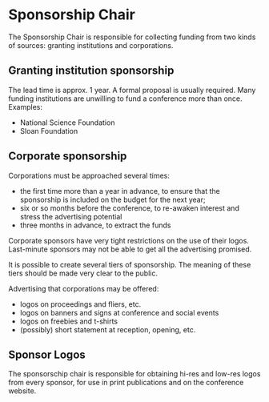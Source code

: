 # Sponsorship Chair

The Sponsorship Chair is responsible for collecting funding from two kinds of sources: granting institutions and corporations.

## Granting institution sponsorship

The lead time is approx. 1 year.
A formal proposal is usually required.
Many funding institutions are unwilling to fund a conference more than once. Examples:

- National Science Foundation
- Sloan Foundation

## Corporate sponsorship

Corporations must be approached several times:

- the first time more than a year in advance, to ensure that the sponsorship is included on the budget for the next year;
- six or so months before the conference, to re-awaken interest and stress the advertising potential
- three months in advance, to extract the funds

Corporate sponsors have very tight restrictions on the use of their logos.
Last-minute sponsors may not be able to get all the advertising promised.

It is possible to create several tiers of sponsorship.
The meaning of these tiers should be made very clear to the public.

Advertising that corporations may be offered:

- logos on proceedings and fliers, etc.
- logos on banners and signs at conference and social events
- logos on freebies and t-shirts
- (possibly) short statement at reception, opening, etc.

## Sponsor Logos

The sponsorschip chair is responsible for obtaining hi-res and low-res logos from every sponsor, for use in print publications and on the conference website.

